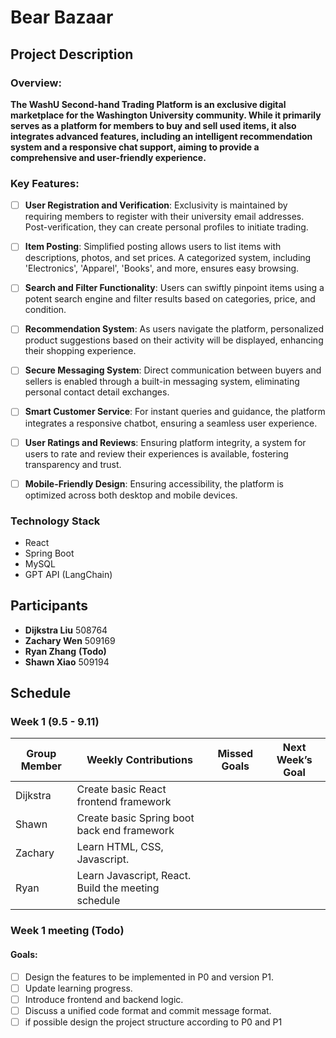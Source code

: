 # Bear Bazaar

## Project Description

### Overview:

**The WashU Second-hand Trading Platform is an exclusive digital marketplace for the Washington University community. While it primarily serves as a platform for members to buy and sell used items, it also integrates advanced features, including an intelligent recommendation system and a responsive chat support, aiming to provide a comprehensive and user-friendly experience.**

### Key Features:

- [ ] **User Registration and Verification**: Exclusivity is maintained by requiring members to register with their university email addresses. Post-verification, they can create personal profiles to initiate trading.

- [ ] **Item Posting**: Simplified posting allows users to list items with descriptions, photos, and set prices. A categorized system, including 'Electronics', 'Apparel', 'Books', and more, ensures easy browsing.

- [ ] **Search and Filter Functionality**: Users can swiftly pinpoint items using a potent search engine and filter results based on categories, price, and condition.

- [ ] **Recommendation System**: As users navigate the platform, personalized product suggestions based on their activity will be displayed, enhancing their shopping experience.

- [ ] **Secure Messaging System**: Direct communication between buyers and sellers is enabled through a built-in messaging system, eliminating personal contact detail exchanges.

- [ ] **Smart Customer Service**: For instant queries and guidance, the platform integrates a responsive chatbot, ensuring a seamless user experience.

- [ ] **User Ratings and Reviews**: Ensuring platform integrity, a system for users to rate and review their experiences is available, fostering transparency and trust.

- [ ] **Mobile-Friendly Design**: Ensuring accessibility, the platform is optimized across both desktop and mobile devices.

### Technology Stack
- React
- Spring Boot
- MySQL
- GPT API (LangChain)


## Participants

- **Dijkstra Liu** 508764
- **Zachary Wen** 509169
- **Ryan Zhang** **(Todo)**
- **Shawn Xiao** 509194

## Schedule

### Week 1 (9.5 - 9.11)

| Group Member | Weekly Contributions                     | Missed Goals | Next Week’s Goal |
|--------------|------------------------------------------| ------------ | ---------------- |
| Dijkstra     | Create basic React frontend framework    |              |                  |
| Shawn        | Create basic Spring boot back end framework |                  |
| Zachary      | Learn HTML, CSS, Javascript.             |              |                  |
| Ryan         | Learn Javascript, React. Build the meeting schedule |              |                  |

### Week 1 meeting (**Todo**)

#### Goals: 
- [ ] Design the features to be implemented in P0 and version P1.
- [ ] Update learning progress.
- [ ] Introduce frontend and backend logic.
- [ ] Discuss a unified code format and commit message format.
- [ ] if possible design the project structure according to P0 and P1